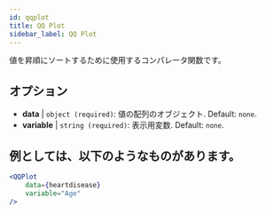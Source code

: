 ```yaml
---
id: qqplot
title: QQ Plot
sidebar_label: QQ Plot
---
```


値を昇順にソートするために使用するコンパレータ関数です。

## オプション

* __data__ | `object (required)`: 値の配列のオブジェクト. Default: `none`.
* __variable__ | `string (required)`: 表示用変数. Default: `none`.


## 例としては、以下のようなものがあります。

```jsx live
<QQPlot 
    data={heartdisease} 
    variable="Age"
/>
```

